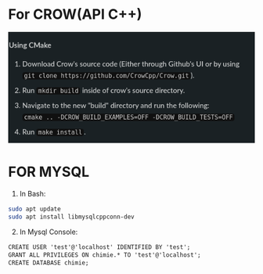 # For CROW(API C++)
![img.png](img.png)
# FOR MYSQL
1. In Bash:
```bash
sudo apt update
sudo apt install libmysqlcppconn-dev
```
2. In Mysql Console:
```mysql
CREATE USER 'test'@'localhost' IDENTIFIED BY 'test';
GRANT ALL PRIVILEGES ON chimie.* TO 'test'@'localhost';
CREATE DATABASE chimie;
```